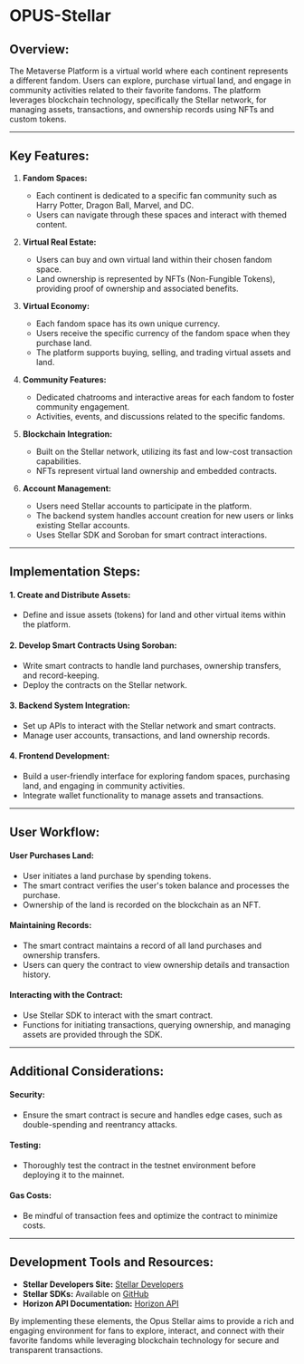 # OPUS-Stellar
<!-- ### Metaverse Platform on a World Map -->
## Overview:
The Metaverse Platform is a virtual world where each continent represents a different fandom. Users can explore, purchase virtual land, and engage in community activities related to their favorite fandoms. The platform leverages blockchain technology, specifically the Stellar network, for managing assets, transactions, and ownership records using NFTs and custom tokens.

---

## Key Features:

1. **Fandom Spaces:**
   - Each continent is dedicated to a specific fan community such as Harry Potter, Dragon Ball, Marvel, and DC.
   - Users can navigate through these spaces and interact with themed content.

2. **Virtual Real Estate:**
   - Users can buy and own virtual land within their chosen fandom space.
   - Land ownership is represented by NFTs (Non-Fungible Tokens), providing proof of ownership and associated benefits.

3. **Virtual Economy:**
   - Each fandom space has its own unique currency.
   - Users receive the specific currency of the fandom space when they purchase land.
   - The platform supports buying, selling, and trading virtual assets and land.

4. **Community Features:**
   - Dedicated chatrooms and interactive areas for each fandom to foster community engagement.
   - Activities, events, and discussions related to the specific fandoms.

5. **Blockchain Integration:**
   - Built on the Stellar network, utilizing its fast and low-cost transaction capabilities.
   - NFTs represent virtual land ownership and embedded contracts.

6. **Account Management:**
   - Users need Stellar accounts to participate in the platform.
   - The backend system handles account creation for new users or links existing Stellar accounts.
   - Uses Stellar SDK and Soroban for smart contract interactions.

---

## Implementation Steps:

#### 1. Create and Distribute Assets:
- Define and issue assets (tokens) for land and other virtual items within the platform.

#### 2. Develop Smart Contracts Using Soroban:
- Write smart contracts to handle land purchases, ownership transfers, and record-keeping.
- Deploy the contracts on the Stellar network.

#### 3. Backend System Integration:
- Set up APIs to interact with the Stellar network and smart contracts.
- Manage user accounts, transactions, and land ownership records.

#### 4. Frontend Development:
- Build a user-friendly interface for exploring fandom spaces, purchasing land, and engaging in community activities.
- Integrate wallet functionality to manage assets and transactions.

---

## User Workflow:

#### **User Purchases Land:**
- User initiates a land purchase by spending tokens.
- The smart contract verifies the user's token balance and processes the purchase.
- Ownership of the land is recorded on the blockchain as an NFT.

#### **Maintaining Records:**
- The smart contract maintains a record of all land purchases and ownership transfers.
- Users can query the contract to view ownership details and transaction history.

#### **Interacting with the Contract:**
- Use Stellar SDK to interact with the smart contract.
- Functions for initiating transactions, querying ownership, and managing assets are provided through the SDK.

---

## Additional Considerations:

#### **Security:**
- Ensure the smart contract is secure and handles edge cases, such as double-spending and reentrancy attacks.

#### **Testing:**
- Thoroughly test the contract in the testnet environment before deploying it to the mainnet.

#### **Gas Costs:**
- Be mindful of transaction fees and optimize the contract to minimize costs.

---

## Development Tools and Resources:
- **Stellar Developers Site:** [Stellar Developers](https://developers.stellar.org/)
- **Stellar SDKs:** Available on [GitHub](https://github.com/stellar/js-stellar-sdk)
- **Horizon API Documentation:** [Horizon API](https://developers.stellar.org/api/)

By implementing these elements, the Opus Stellar aims to provide a rich and engaging environment for fans to explore, interact, and connect with their favorite fandoms while leveraging blockchain technology for secure and transparent transactions.